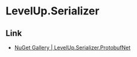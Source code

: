 # LevelUp.Serializer

Link
----
* [NuGet Gallery | LevelUp.Serializer.ProtobufNet](https://www.nuget.org/packages/LevelUp.Serializer.ProtobufNet/)
